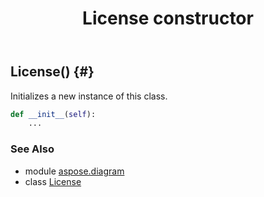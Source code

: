 ﻿---
title: License constructor
second_title: Aspose.Diagram for Python via .NET API References
description: 
type: docs
weight: 10
url: /python-net/aspose.diagram/license/__init__/
is_root: false
---

## License() {#}

Initializes a new instance of this class.



```python
def __init__(self):
    ...
```





### See Also
* module [aspose.diagram](../../)
* class [License](/diagram/python-net/aspose.diagram/license)
